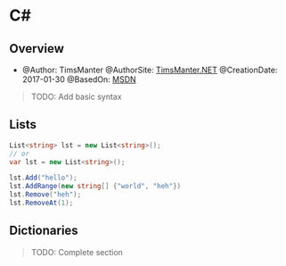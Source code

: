 # C#

## Overview

* @Author: TimsManter
@AuthorSite: [TimsManter.NET](http://timsmanter.net/)
@CreationDate: 2017-01-30
@BasedOn: [MSDN][basedon]

[basedon]: http://msdn.microsoft.com/

> TODO: Add basic syntax

Lists
-----

```csharp
List<string> lst = new List<string>();
// or
var lst = new List<string>();

lst.Add("hello");
lst.AddRange(new string[] {"world", "heh"})
lst.Remove("heh");
lst.RemoveAt(1);
```

Dictionaries
------------
> TODO: Complete section
```csharp

```